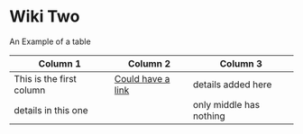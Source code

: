 # Wiki Two

An Example of a table

| Column 1 | Column 2 | Column 3 |
|----|----|----|
| This is the first column |[Could have a link](www.google.com) | details added here |
|details in this one | | only middle has nothing |
